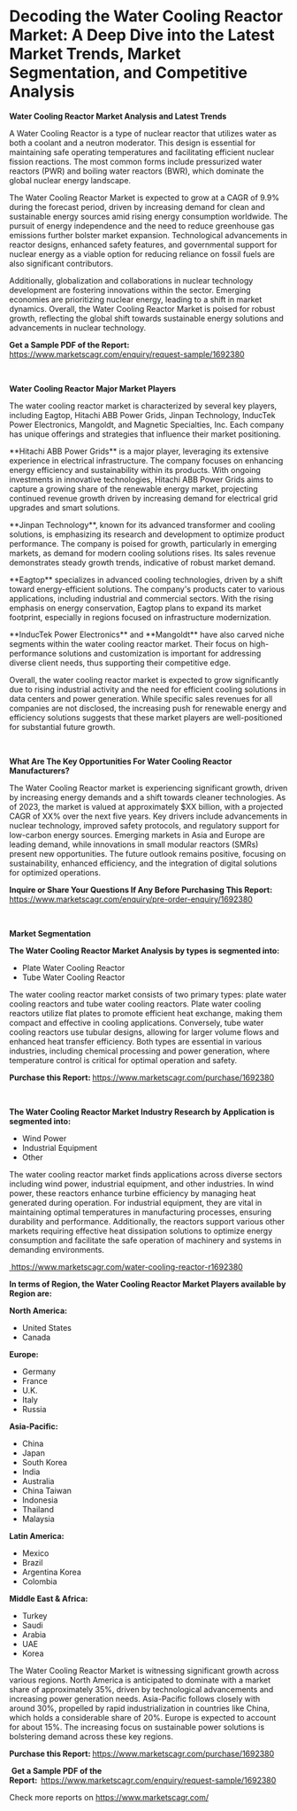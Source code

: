 <p><h1>Decoding the Water Cooling Reactor Market: A Deep Dive into the Latest Market Trends, Market Segmentation, and Competitive Analysis</h1></p><p><strong>Water Cooling Reactor Market Analysis and Latest Trends</strong></p>
<p><p>A Water Cooling Reactor is a type of nuclear reactor that utilizes water as both a coolant and a neutron moderator. This design is essential for maintaining safe operating temperatures and facilitating efficient nuclear fission reactions. The most common forms include pressurized water reactors (PWR) and boiling water reactors (BWR), which dominate the global nuclear energy landscape.</p><p>The Water Cooling Reactor Market is expected to grow at a CAGR of 9.9% during the forecast period, driven by increasing demand for clean and sustainable energy sources amid rising energy consumption worldwide. The pursuit of energy independence and the need to reduce greenhouse gas emissions further bolster market expansion. Technological advancements in reactor designs, enhanced safety features, and governmental support for nuclear energy as a viable option for reducing reliance on fossil fuels are also significant contributors.</p><p>Additionally, globalization and collaborations in nuclear technology development are fostering innovations within the sector. Emerging economies are prioritizing nuclear energy, leading to a shift in market dynamics. Overall, the Water Cooling Reactor Market is poised for robust growth, reflecting the global shift towards sustainable energy solutions and advancements in nuclear technology.</p></p>
<p><strong>Get a Sample PDF of the Report:&nbsp;</strong> <a href="https://www.marketscagr.com/enquiry/request-sample/1692380?utm_campaign=3292&utm_medium=2&utm_source=Github&utm_content=ia&utm_term=27032025&utm_id=water-cooling-reactor">https://www.marketscagr.com/enquiry/request-sample/1692380</a></p>
<p>&nbsp;</p>
<p><strong>Water Cooling Reactor Major Market Players</strong></p>
<p><p>The water cooling reactor market is characterized by several key players, including Eagtop, Hitachi ABB Power Grids, Jinpan Technology, InducTek Power Electronics, Mangoldt, and Magnetic Specialties, Inc. Each company has unique offerings and strategies that influence their market positioning.</p><p>**Hitachi ABB Power Grids** is a major player, leveraging its extensive experience in electrical infrastructure. The company focuses on enhancing energy efficiency and sustainability within its products. With ongoing investments in innovative technologies, Hitachi ABB Power Grids aims to capture a growing share of the renewable energy market, projecting continued revenue growth driven by increasing demand for electrical grid upgrades and smart solutions.</p><p>**Jinpan Technology**, known for its advanced transformer and cooling solutions, is emphasizing its research and development to optimize product performance. The company is poised for growth, particularly in emerging markets, as demand for modern cooling solutions rises. Its sales revenue demonstrates steady growth trends, indicative of robust market demand.</p><p>**Eagtop** specializes in advanced cooling technologies, driven by a shift toward energy-efficient solutions. The company's products cater to various applications, including industrial and commercial sectors. With the rising emphasis on energy conservation, Eagtop plans to expand its market footprint, especially in regions focused on infrastructure modernization.</p><p>**InducTek Power Electronics** and **Mangoldt** have also carved niche segments within the water cooling reactor market. Their focus on high-performance solutions and customization is important for addressing diverse client needs, thus supporting their competitive edge.</p><p>Overall, the water cooling reactor market is expected to grow significantly due to rising industrial activity and the need for efficient cooling solutions in data centers and power generation. While specific sales revenues for all companies are not disclosed, the increasing push for renewable energy and efficiency solutions suggests that these market players are well-positioned for substantial future growth.</p></p>
<p>&nbsp;</p>
<p><strong>What Are The Key Opportunities For Water Cooling Reactor Manufacturers?</strong></p>
<p><p>The Water Cooling Reactor market is experiencing significant growth, driven by increasing energy demands and a shift towards cleaner technologies. As of 2023, the market is valued at approximately $XX billion, with a projected CAGR of XX% over the next five years. Key drivers include advancements in nuclear technology, improved safety protocols, and regulatory support for low-carbon energy sources. Emerging markets in Asia and Europe are leading demand, while innovations in small modular reactors (SMRs) present new opportunities. The future outlook remains positive, focusing on sustainability, enhanced efficiency, and the integration of digital solutions for optimized operations.</p></p>
<p><strong>Inquire or Share Your Questions If Any Before Purchasing This Report:</strong> <a href="https://www.marketscagr.com/enquiry/pre-order-enquiry/1692380?utm_campaign=3292&utm_medium=2&utm_source=Github&utm_content=ia&utm_term=27032025&utm_id=water-cooling-reactor">https://www.marketscagr.com/enquiry/pre-order-enquiry/1692380</a></p>
<p>&nbsp;</p>
<p><strong>Market Segmentation</strong></p>
<p><strong>The Water Cooling Reactor Market Analysis by types is segmented into:</strong></p>
<p><ul><li>Plate Water Cooling Reactor</li><li>Tube Water Cooling Reactor</li></ul></p>
<p><p>The water cooling reactor market consists of two primary types: plate water cooling reactors and tube water cooling reactors. Plate water cooling reactors utilize flat plates to promote efficient heat exchange, making them compact and effective in cooling applications. Conversely, tube water cooling reactors use tubular designs, allowing for larger volume flows and enhanced heat transfer efficiency. Both types are essential in various industries, including chemical processing and power generation, where temperature control is critical for optimal operation and safety.</p></p>
<p><strong>Purchase this Report:&nbsp;</strong><a href="https://www.marketscagr.com/purchase/1692380?utm_campaign=3292&utm_medium=2&utm_source=Github&utm_content=ia&utm_term=27032025&utm_id=water-cooling-reactor">https://www.marketscagr.com/purchase/1692380</a></p>
<p>&nbsp;</p>
<p><strong>The Water Cooling Reactor Market Industry Research by Application is segmented into:</strong></p>
<p><ul><li>Wind Power</li><li>Industrial Equipment</li><li>Other</li></ul></p>
<p><p>The water cooling reactor market finds applications across diverse sectors including wind power, industrial equipment, and other industries. In wind power, these reactors enhance turbine efficiency by managing heat generated during operation. For industrial equipment, they are vital in maintaining optimal temperatures in manufacturing processes, ensuring durability and performance. Additionally, the reactors support various other markets requiring effective heat dissipation solutions to optimize energy consumption and facilitate the safe operation of machinery and systems in demanding environments.</p></p>
<p><a href="https://www.marketscagr.com/water-cooling-reactor-r1692380?utm_campaign=3292&utm_medium=2&utm_source=Github&utm_content=ia&utm_term=27032025&utm_id=water-cooling-reactor">&nbsp;https://www.marketscagr.com/water-cooling-reactor-r1692380</a></p>
<p><strong>In terms of Region, the Water Cooling Reactor Market Players available by Region are:</strong></p>
<p>
    <p> <strong> North America: </strong>
        <ul>
            <li>United States</li>
            <li>Canada</li>
        </ul>
        </p> 
    <p> <strong> Europe: </strong>
        <ul>
            <li>Germany</li>
            <li>France</li>
            <li>U.K.</li>
            <li>Italy</li>
            <li>Russia</li>
        </ul>
        </p> 
    <p> <strong> Asia-Pacific: </strong>
        <ul>
            <li>China</li>
            <li>Japan</li>
            <li>South Korea</li>
            <li>India</li>
            <li>Australia</li>
            <li>China Taiwan</li>
            <li>Indonesia</li>
            <li>Thailand</li>
            <li>Malaysia</li>
        </ul>
        </p> 
    <p> <strong> Latin America: </strong>
        <ul>
            <li>Mexico</li>
            <li>Brazil</li>
            <li>Argentina Korea</li>
            <li>Colombia</li>
        </ul>
        </p> 
    <p> <strong> Middle East & Africa: </strong>
        <ul>
            <li>Turkey</li>
            <li>Saudi</li>
            <li>Arabia</li>
            <li>UAE</li>
            <li>Korea</li>
        </ul>
    </p>
    </p>
<p><p>The Water Cooling Reactor Market is witnessing significant growth across various regions. North America is anticipated to dominate with a market share of approximately 35%, driven by technological advancements and increasing power generation needs. Asia-Pacific follows closely with around 30%, propelled by rapid industrialization in countries like China, which holds a considerable share of 20%. Europe is expected to account for about 15%. The increasing focus on sustainable power solutions is bolstering demand across these key regions.</p></p>
<p><strong>Purchase this Report: </strong><a href="https://www.marketscagr.com/purchase/1692380?utm_campaign=3292&utm_medium=2&utm_source=Github&utm_content=ia&utm_term=27032025&utm_id=water-cooling-reactor">https://www.marketscagr.com/purchase/1692380</a></p>
<p>&nbsp;<strong>Get a Sample PDF of the Report:&nbsp;&nbsp;</strong><a href="https://www.marketscagr.com/enquiry/request-sample/1692380?utm_campaign=3292&utm_medium=2&utm_source=Github&utm_content=ia&utm_term=27032025&utm_id=water-cooling-reactor">https://www.marketscagr.com/enquiry/request-sample/1692380</a></p>
<p><strong></strong></p>
<p>Check more reports on <a href="https://www.marketscagr.com/?utm_campaign=3292&utm_medium=2&utm_source=Github&utm_content=ia&utm_term=27032025&utm_id=water-cooling-reactor">https://www.marketscagr.com/</a></p>